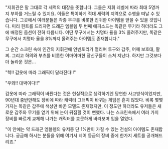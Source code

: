 "지휘관은 말 그대로 각 세력의 대장을 뜻합니다. 그들은 지휘 레벨에 따라 최대 5명까지 부하를 거느릴 수 있지요. 이들은 특이하게 적대 세력의 지역으로 수행을 떠날 수 있습니다. 그곳에서 여러분들은 각종 무구를 비롯한 진귀한 아이템을 얻을 수 있을 것입니다. 미리 힌트를 드리자면 드래곤 엠블렘 두 번째 에피소드는 똑같은 무기라 하더라도 그에 배정된 옵션이 전혀 다릅니다. 어떤 무구에서는 치명타 율을 3% 올려주지만, 똑같은 무구에서 치명타 율을 8%까지 올려주는 아이템도 존재합니다." 

그 순간 스크린 속에 인간의 지휘관에 인벤토리가 열리며 투구와 갑주, 어깨 보호대, 팔찌. 그리고 하의와 부츠를 비롯한 어마어마한 장신구들이 스쳐 지났다. 하지만 그것보다 더 놀라운 것은... 

"헉!! 갑옷에 따라 그래픽이 달라진다!!" 

"우와!! 대박이다!!" 

갑옷에 따라 그래픽이 바뀐다는 것은 현실적으로 생각하기엔 당연한 사고방식이었지만, 90년대 중반만해도 장비에 따라 캐릭터 그래픽이 바뀌는 게임은 흔치 않았다. 
비록 몇몇 가지는 똑같은 갑주에 색상만 바꾼 모델도 존재했지만, 이 정도만 하더라도 유저들은 새로운 갑주와 무기를 얻기 위해 눈이 뒤집힐 것이 뻔했다. 
나는 스크린속에서 여러 가지 장비를 빠르게 교체해 나가는 캐릭터를 흐뭇하게 바라보며 입을 열었다. 

"이 안에는 약 드래곤 엠블렘의 유저중 단 1%만이 가질 수 있는 전설의 아이템도 존재합니다. 궁금해 하시는 분들을 위해 여기서 레어 등급의 장비 중에 한가지 세트를 공개해드리죠." 